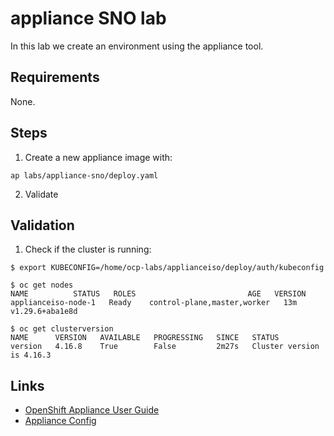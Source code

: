 # appliance SNO lab
In this lab we create an environment using the appliance tool.

## Requirements
None.

## Steps
1. Create a new appliance image with:
```shell
ap labs/appliance-sno/deploy.yaml
```
2. Validate

## Validation
1. Check if the cluster is running:
```shell
$ export KUBECONFIG=/home/ocp-labs/applianceiso/deploy/auth/kubeconfig

$ oc get nodes
NAME          STATUS   ROLES                         AGE   VERSION
applianceiso-node-1   Ready    control-plane,master,worker   13m   v1.29.6+aba1e8d

$ oc get clusterversion
NAME      VERSION   AVAILABLE   PROGRESSING   SINCE   STATUS
version   4.16.8    True        False         2m27s   Cluster version is 4.16.3
```

## Links
* [OpenShift Appliance User Guide](https://github.com/openshift/appliance/blob/master/docs/user-guide.md)
* [Appliance Config](https://github.com/openshift/appliance/blob/master/docs/appliance-config.md)
